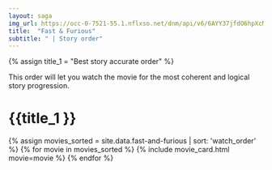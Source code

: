 ```yaml
---
layout: saga
img_url: https://occ-0-7521-55.1.nflxso.net/dnm/api/v6/6AYY37jfdO6hpXcMjf9Yu5cnmO0/AAAABWq3Mo-U-cz-SHWzEM71fjR23KYrATFvxrH-oq-LsMIdznV9_d54ZhSCeA-qEHPI5otQBCML6cYjaT4qHiSxu4ALu1-DgsTc9iFu.jpg?r=472
title:  "Fast & Furious"
subtitle: " | Story order"
---
```

{% assign title_1 = "Best story accurate order" %}

This order will let you watch the movie for the most coherent and logical story progression.

# {{title_1 }}

{% assign movies_sorted = site.data.fast-and-furious | sort: 'watch_order' %}
{% for movie in movies_sorted %}
{% include movie_card.html movie=movie %}
{% endfor %}

